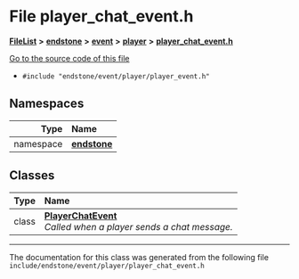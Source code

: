 

# File player\_chat\_event.h



[**FileList**](files.md) **>** [**endstone**](dir_6cf277b678674f97c7a2b6b3b2447b33.md) **>** [**event**](dir_f1d783c0ad83ee143d16e768ebca51c8.md) **>** [**player**](dir_7c05c37b25e9c9eccd9c63c2d313ba28.md) **>** [**player\_chat\_event.h**](player__chat__event_8h.md)

[Go to the source code of this file](player__chat__event_8h_source.md)



* `#include "endstone/event/player/player_event.h"`













## Namespaces

| Type | Name |
| ---: | :--- |
| namespace | [**endstone**](namespaceendstone.md) <br> |


## Classes

| Type | Name |
| ---: | :--- |
| class | [**PlayerChatEvent**](classendstone_1_1PlayerChatEvent.md) <br>_Called when a player sends a chat message._  |



















































------------------------------
The documentation for this class was generated from the following file `include/endstone/event/player/player_chat_event.h`

